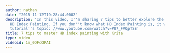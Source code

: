 ```yaml
---
author: nathan
date: "2015-11-12T19:28:44.000Z"
description: 'In this video, I''m sharing 7 tips to better explore the strengths of
  HD Index Painting. If you don''t know what HD Index Painting is, it was last week''s
  tutorial''s topic: //www.youtube.com/watch?v=PU7_FVQpTSE'
title: 7 tips to master HD index painting with Krita
type: video
videoid: 1m_0DFcOPAI
---
```


